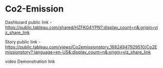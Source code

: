 # Co2-Emission


Dashboard public link - https://public.tableau.com/shared/HZFKG4YPN?:display_count=n&:origin=viz_share_link

Story public link - https://public.tableau.com/views/Co2emissionstory_16824947929510/Co2Emissionstory?:language=en-US&:display_count=n&:origin=viz_share_link

video Demonstration link
